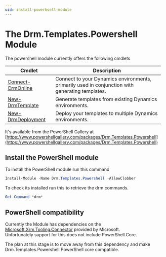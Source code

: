 ```yaml
---
uid: install-powerhsell-module
---
```


# The Drm.Templates.Powershell Module

The powershell module currently offers the following cmdlets

| Cmdlet | Description |
|-|-|
| [Connect-CrmOnline](xref:connect-crmonline-cmdlet) | Connect to your Dynamics environments, primarily used in conjunction with generating templates. |
| [New-DrmTemplate](xref:new-drmtemplate-cmdlet) | Generate templates from existing Dynamics environments. |
| [New-DrmDeployment](xref:new-drmdeployment-cmdlet) | Deploy your templates to multiple Dynamics environments. |

It's available from the PowerShell Gallery at [https://www.powershellgallery.com/packages/Drm.Templates.Powershell](https://www.powershellgallery.com/packages/Drm.Templates.Powershell)

## Install the PowerShell module

To install the PowerShell module run this command

```powershell
Install-Module -Name Drm.Templates.Powershell -AllowClobber
```

To check its installed run this to retrieve the drm commands.

```powershell
Get-Command *drm*
```


## PowerShell compatibility

Currently the Module has dependencies on the 
[Microsoft.Xrm.Tooling.Connector](https://learn.microsoft.com/en-us/power-apps/developer/data-platform/xrm-tooling/use-powershell-cmdlets-xrm-tooling-connect) provided by Microsoft.  
Unfortunately support for this does not include PowerShell Core.

The plan at this stage is to move away from this dependency and make Drm.Templates.Powershell PowerShell core compatible.

